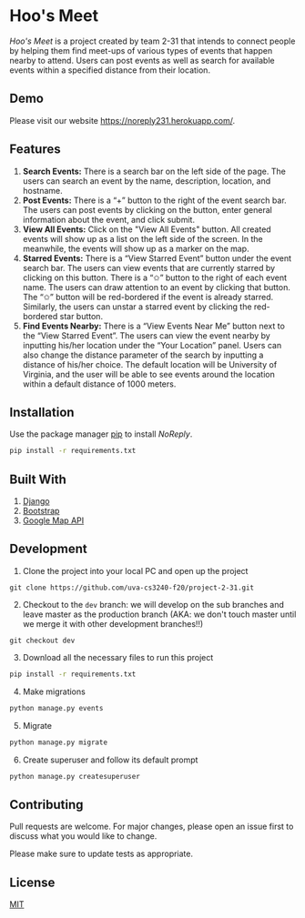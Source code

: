 # Hoo's Meet

*Hoo's Meet* is a project created by team 2-31 that intends to connect people by helping them find meet-ups of various types of events that happen nearby to attend. Users can post events as well as search for available events within a specified distance from their location.

## Demo
Please visit our website https://noreply231.herokuapp.com/. 

## Features
1. **Search Events:** There is a search bar on the left side of the page. The users can search an event by the name, description, location, and hostname.
2. **Post Events:** There is a “+” button to the right of the event search bar. The users can post events by clicking on the button, enter general information about the event, and click submit.
3. **View All Events:** Click on the "View All Events" button. All created events will show up as a list on the left side of the screen. In the meanwhile, the events will show up as a marker on the map.
4. **Starred Events:** There is a “View  Starred Event” button under the event search bar. The users can view events that are currently starred by clicking on this button. There is a “✩” button to the right of each event name. The users can draw attention to an event by clicking that button. The “✩” button will be red-bordered if the event is already starred. Similarly, the users can unstar a starred event by clicking the red-bordered star button.
5. **Find Events Nearby:** There is a “View Events Near Me” button next to the “View Starred Event”. The users can view the event nearby by inputting his/her location under the “Your Location” panel. Users can also change the distance parameter of the search by inputting a distance of his/her choice. The default location will be University of Virginia, and the user will be able to see events around the location within a default distance of 1000 meters. 

## Installation

Use the package manager [pip](https://pip.pypa.io/en/stable/) to install *NoReply*.

```bash
pip install -r requirements.txt
```
## Built With
1. [Django](https://www.djangoproject.com/)
2. [Bootstrap](https://getbootstrap.com/)
3. [Google Map API](https://cloud.google.com/maps-platform/?utm_source=google&utm_medium=cpc&utm_campaign=FY18-Q2-global-demandgen-paidsearchonnetworkhouseads-cs-maps_contactsal_saf&utm_content=text-ad-none-none-DEV_c-CRE_460848633508-ADGP_Hybrid%20%7C%20AW%20SEM%20%7C%20BKWS%20~%20Google%20Maps%20API-KWID_43700033921822012-aud-669071680939%3Akwd-1952727095-userloc_9008337&utm_term=KW_google%20map%20api-ST_google%20map%20api&gclid=CjwKCAiA2O39BRBjEiwApB2Ikgza1L9DxeM2uZX1WdznA3fWzDRJTcsiwx9EVYMqH5Dt95GUmQ8HxRoC5AwQAvD_BwE)

## Development
1. Clone the project into your local PC and open up the project
```git
git clone https://github.com/uva-cs3240-f20/project-2-31.git
```

2. Checkout to the ```dev``` branch: we will develop on the sub branches and leave master as the production branch (AKA: we don't touch master until we merge it with other development branches!!)
```git
git checkout dev
```

3. Download all the necessary files to run this project
```bash
pip install -r requirements.txt
```

4. Make migrations
```bash
python manage.py events
```

5. Migrate
```bash
python manage.py migrate
```

6. Create superuser and follow its default prompt
```bash
python manage.py createsuperuser
```

## Contributing
Pull requests are welcome. For major changes, please open an issue first to discuss what you would like to change.

Please make sure to update tests as appropriate.

## License
[MIT](https://choosealicense.com/licenses/mit/)
